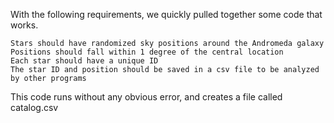 With the following requirements, we quickly pulled together some code that works.

    Stars should have randomized sky positions around the Andromeda galaxy
    Positions should fall within 1 degree of the central location
    Each star should have a unique ID
    The star ID and position should be saved in a csv file to be analyzed by other programs

This code runs without any obvious error, and creates a file called catalog.csv
